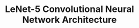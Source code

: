 ---
copyright: ''
entry-by: Jonathan Reus
entry-date: '2019-07-25'
entry-type: image
filename: lenet5-digit-recognition-convolutional-neural-network.md
image: l/lenet5-architecture.gif
layout: image
source: LeCun, Yann, et al. "Gradient-based learning applied to document recognition."
  Proceedings of the IEEE 86.11 (1998) 2278-2324.
source-url: http://yann.lecun.com/exdb/publis/index.html#lecun-98
summary: 'Architecture of LeNet-5, a Convolutional Neural Network, in this paper used
  for handwritten digit recognition. Each plane is a feature map, i.e. a set of units
  whose weights are constrained to be identical. LeNet-5 comprises 7 layers, not counting
  the input, all of which contain trainable parameters (weights). The input is a 32x32
  pixel image. This is significantly larger than the largest character in the (MNIST)
  database (at most 20x20 pixels centered in a 28x28 field). The reason is that it
  is desirable that potential distinctive features such as stroke end-points or corner
  can appear in the center of the receptive field of the highest-level feature detectors.

  In LeNet-5 the set of centers of the receiptive fields of the last convolutional
  layer form a 20x20 area in the center of the 32x32 input. The values of the input
  pixels are normalized so that the background level (white) corresponds to a value
  of -0.1 and the foreground (black) corresponds to 1.175. This makes the mean input
  roughly 0, and the variance roughly 1 which accelerates learning.'
tags: [Boerhaave, COGWEB, Chinese, LSTM, Leiden, PGM, RNN, Ruysch, actors, aesthesis,
  agency, algorithm, analysis, anatomical, anatomy, androgynous, architecture, archive,
  artificialia, axis, black-box, body, botanical, brain, categories, categorization,
  channel, character recognition, chinese, classification, clustering, cnn, codes,
  cognition, collecting, collection, collections, colonialism, commodification, concept,
  conceptual-clustering, convolutional neural network, cost, counting, cut, cuts,
  cutting, datasets, demonstration, diagram, dimensionality, disgust, dissection,
  distance, domestication, elegance, epistemology, error, euclidean, evaluation, eye,
  figures, finger, forecasting, forensics, frame, freakish, geometry, gesture, gestures,
  gradient descent, graph, graphs, grouping, hacking, hand, hand writing, hands, hands-on,
  handwriting, hardware, history, human, human body, imagination, imperfect, inscription,
  instruments, joint, kmeans, knowledge, labeling, landmark, learning, location, machine
    learning, machines, materiality, meaning, measurement, memory, mnist, model, models,
  monsters, muscles, mystical, mythological, naturalia, nerves, nervous system, network,
  networks, neural networks, neural-anatomy, neuron, nonlinearity, observation, offline,
  online, ontologies, ontology, ontology-building, optimization, orientation, orthogonality,
  parallel, pca, perception, perceptron, perfection, performance, planes, poetic,
  position, prediction, preparation, preparations, projection, proportion, proportions,
  psychology, python, races, representation, representations, rhetoric, rnn, segments,
  selection, sensory experience, sensory perception, similarity, skeleton, skin, skull,
  skulls, space, sparseness, spectacle, spectators, speech, standard, statistic-ontology,
  statistical, statistical-ontology, svm, symbols, tacit, taxonomy, theatre, time-series,
  timeseries, tools, topological, training, treatise, trial, truth, type, typography,
  unsupervised, vision, visualization, wellcome, word2vec, writing, zodiac]
title: LeNet-5 Convolutional Neural Network Architecture
weights: ['0', '0', '0', '0', '0', '0', '0', '0', '0', '0', '0', '0', '0', '0', '0',
  '0', '0.933', '0', '0', '0', '0', '0', '0', '0', '0', '0', '0', '0', '0', '0', '0',
  '0.932', '0', '0', '0', '0', '0', '0', '0', '0', '0', '0.932', '0', '0', '0', '0',
  '0', '0', '0', '0', '0', '0', '0', '0', '0', '0', '0', '0', '0', '0', '0', '0',
  '0', '0', '0', '0', '0', '0', '0', '0', '0.12', '0', '0', '0', '0', '0', '0', '0.05',
  '0', '0.54', '0', '0', '0', '0', '0', '0', '0.03', '0', '0', '0', '0', '0', '0',
  '0', '0', '0', '0', '0', '0', '0', '0', '0.654', '0.778', '0', '0', '0', '0', '0',
  '0', '0', '0', '0', '0', '0', '0', '0', '0', '0', '0', '0', '0', '0', '0', '0',
  '0', '0', '0', '0', '0', '0', '0', '0', '0', '0', '0', '0', '0', '0', '0', '0',
  '0', '0', '0', '0', '0', '0', '0', '0', '0', '0', '0', '0', '0', '0', '0', '0',
  '0', '0', '0', '0', '0', '0', '0', '0', '0', '0', '0', '0', '0', '0', '0', '0',
  '0', '0', '0', '0', '0', '0', '0', '0', '0', '0', '0', '0', '0', '0', '0', '0']
---